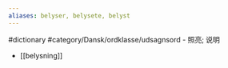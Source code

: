 ```yaml
---
aliases: belyser, belysete, belyst
---
```

#dictionary 
#category/Dansk/ordklasse/udsagnsord 
	- 照亮; 说明

- [[belysning]]